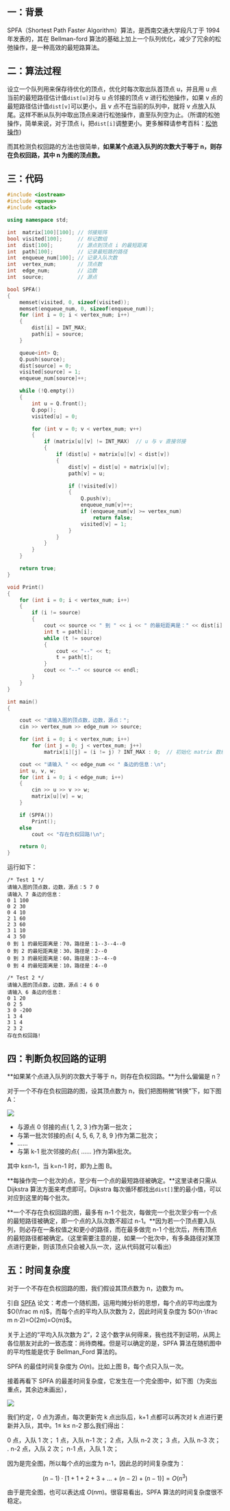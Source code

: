 ## 一：背景

SPFA（Shortest Path Faster Algorithm）算法，是西南交通大学段凡丁于 1994 年发表的，其在 Bellman-ford 算法的基础上加上一个队列优化，减少了冗余的松弛操作，是一种高效的最短路算法。

## 二：算法过程
设立一个队列用来保存待优化的顶点，优化时每次取出队首顶点 u，并且用 u 点当前的最短路径估计值`dist[u]`对与 u 点邻接的顶点 v 进行松弛操作，如果 v 点的最短路径估计值`dist[v]`可以更小，且 v 点不在当前的队列中，就将 v 点放入队尾。这样不断从队列中取出顶点来进行松弛操作，直至队列空为止。（所谓的松弛操作，简单来说，对于顶点 i，把`dist[i]`调整更小。更多解释请参考百科：[松弛操作](http://baike.baidu.com/item/%E6%9D%BE%E5%BC%9B%E6%93%8D%E4%BD%9C))

而其检测负权回路的方法也很简单，**如果某个点进入队列的次数大于等于 n，则存在负权回路，其中 n 为图的顶点数。** 

## 三：代码

```c++
#include <iostream>    
#include <queue>
#include <stack>

using namespace std;

int  matrix[100][100]; // 邻接矩阵
bool visited[100];     // 标记数组
int  dist[100];        // 源点到顶点 i 的最短距离
int  path[100];        // 记录最短路的路径
int  enqueue_num[100]; // 记录入队次数
int  vertex_num;       // 顶点数
int  edge_num;         // 边数
int  source;           // 源点

bool SPFA()
{
    memset(visited, 0, sizeof(visited));
    memset(enqueue_num, 0, sizeof(enqueue_num));
    for (int i = 0; i < vertex_num; i++)
    {
        dist[i] = INT_MAX;
        path[i] = source;
    }

    queue<int> Q;
    Q.push(source);
    dist[source] = 0;
    visited[source] = 1;
    enqueue_num[source]++;

    while (!Q.empty())
    {
        int u = Q.front();
        Q.pop();
        visited[u] = 0;

        for (int v = 0; v < vertex_num; v++)
        {
            if (matrix[u][v] != INT_MAX)  // u 与 v 直接邻接
            {
                if (dist[u] + matrix[u][v] < dist[v])
                {
                    dist[v] = dist[u] + matrix[u][v];
                    path[v] = u;

                    if (!visited[v])
                    {
                        Q.push(v);
                        enqueue_num[v]++;
                        if (enqueue_num[v] >= vertex_num)
                            return false;
                        visited[v] = 1;
                    }
                }
            }
        }
    }

    return true;
}

void Print()
{
    for (int i = 0; i < vertex_num; i++)
    {
        if (i != source)
        {
            cout << source << " 到 " << i << " 的最短距离是：" << dist[i] << "，路径是：" << i;
            int t = path[i];
            while (t != source)
            {
                cout << "--" << t;
                t = path[t];
            }
            cout << "--" << source << endl;
        }
    }
}

int main()
{

    cout << "请输入图的顶点数，边数，源点：";
    cin >> vertex_num >> edge_num >> source;

    for (int i = 0; i < vertex_num; i++)
        for (int j = 0; j < vertex_num; j++)
            matrix[i][j] = (i != j) ? INT_MAX : 0;  // 初始化 matrix 数组

    cout << "请输入 " << edge_num << " 条边的信息：\n";
    int u, v, w;
    for (int i = 0; i < edge_num; i++)
    {
        cin >> u >> v >> w;
        matrix[u][v] = w;
    }

    if (SPFA())
        Print();
    else
        cout << "存在负权回路!\n";

    return 0;
}
```

运行如下：

```plaintext
/* Test 1 */
请输入图的顶点数，边数，源点：5 7 0
请输入 7 条边的信息：
0 1 100
0 2 30
0 4 10
2 1 60
2 3 60
3 1 10
4 3 50
0 到 1 的最短距离是：70，路径是：1--3--4--0
0 到 2 的最短距离是：30，路径是：2--0
0 到 3 的最短距离是：60，路径是：3--4--0
0 到 4 的最短距离是：10，路径是：4--0

/* Test 2 */
请输入图的顶点数，边数，源点：4 6 0
请输入 6 条边的信息：
0 1 20
0 2 5
3 0 -200
1 3 4
3 1 4
2 3 2
存在负权回路!
```

## 四：判断负权回路的证明

**如果某个点进入队列的次数大于等于 n，则存在负权回路。**为什么偏偏是 n？

对于一个不存在负权回路的图，设其顶点数为 n，我们把图稍微“转换”下，如下图 A：

![](https://resource.ethsonliu.com/image/20180401_02.png)

* 与源点 0 邻接的点{ 1, 2, 3 }作为第一批次；
* 与第一批次邻接的点{ 4, 5, 6, 7, 8, 9 }作为第二批次；
* ......
* 与第 k-1 批次邻接的点{ ...... }作为第k批次。

其中 k≤n-1，当 k=n-1 时，即为上图 B。

**每操作完一个批次的点，至少有一个点的最短路径被确定。**这里读者只需从 Dijkstra 算法方面来考虑即可。Dijkstra 每次循环都找出`dist[]`里的最小值，可以对应到这里的每个批次。

**一个不存在负权回路的图，最多有 n-1 个批次，每做完一个批次至少有一个点的最短路径被确定，即一个点的入队次数不超过 n-1。**因为若一个顶点要入队列，则必存在一条权值之和更小的路径，而在最多做完 n-1 个批次后，所有顶点的最短路径都被确定。（这里需要注意的是，如果一个批次中，有多条路径对某顶点进行更新，则该顶点只会被入队一次，这从代码就可以看出）

## 五：时间复杂度

对于一个不存在负权回路的图，我们假设其顶点数为 n，边数为 m。

引自 [SPFA](https://wenku.baidu.com/view/1d0afac05fbfc77da269b1ee.html) 论文：考虑一个随机图，运用均摊分析的思想，每个点的平均出度为 $O(\frac m n)$，而每个点的平均入队次数为 2，因此时间复杂度为 $O(n⋅\frac m n⋅2)=O(2m)=O(m)$。

关于上述的“平均入队次数为 2”，2 这个数字从何得来，我也找不到证明，从网上各位朋友对此的一致态度：尚待商榷。但是可以确定的是，SPFA 算法在随机图中的平均性能是优于 Bellman_Ford 算法的。

SPFA 的最佳时间复杂度为 $O(n)$。比如上图 B，每个点只入队一次。

接着再看下 SPFA 的最差时间复杂度，它发生在一个完全图中，如下图（为突出重点，其余边未画出），

![](https://resource.ethsonliu.com/image/20180401_03.png)

我们约定，0 点为源点，每次更新完 k 点出队后，k+1​ 点都可以再次对 k 点进行更新并入队，其中。​1≤ k≤ n-2​ 那么我们得出：

0 点，入队 1 次；
1 点，入队 n-1 次；
2 点，入队 n-2 次；
3 点，入队 n-3 次；
.
n-2 点，入队 2 次；
n-1 点，入队 1 次；

因为是完全图，所以每个点的出度为 n-1，因此总的时间复杂度为：

$$
(n-1)⋅[1+1+2+3+...+(n-2)+(n-1)]=O(n^3)
$$

由于是完全图，也可以表达成 $O(nm)$。很容易看出，SPFA 算法的时间复杂度很不稳定。
